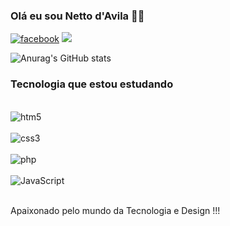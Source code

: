 ### Olá eu sou Netto d'Avila 👍🏻
[![facebook](https://img.shields.io/badge/LinkedIn-0077B5?style=for-the-badge&logo=linkedin&logoColor=white)](https://www.linkedin.com/in/netto-d-avila-undefined-830285299/)
[![](https://img.shields.io/badge/Instagram-E4405F?style=for-the-badge&logo=instagram&logoColor=white)](https://www.instagram.com/netto_davila/)


![Anurag's GitHub stats](https://github-readme-stats.vercel.app/api?username=nettodavila&show_icons=true&theme=tokyonight)

### Tecnologia que estou estudando

<div style="display: inline_block"><br/>
<img align= "center" alt= "htm5" src"= https://img.shields.io/badge/HTML5-E34F26?style=for-the-badge&logo=html5&logoColor=white"/>
</div>

<div style="display: inline_block"><br/>
<img align= "center" alt= "css3" src"= https://img.shields.io/badge/CSS3-1572B6?style=for-the-badge&logo=css3&logoColor=white"/>
</div>

<div style="display: inline_block"><br/>
<img align= "center" alt= "php" src"= https://img.shields.io/badge/PHP-777BB4?style=for-the-badge&logo=php&logoColor=white"/>
</div>

<div style="display: inline_block"><br/>
<img align= "center" alt= "JavaScript" src"= https://img.shields.io/badge/JavaScript-F7DF1E?style=for-the-badge&logo=javascript&logoColor=black"/>
</div>
<br/>

Apaixonado pelo mundo da  Tecnologia e Design !!!
